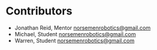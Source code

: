 # Contributors

- Jonathan Reid, Mentor <norsemenrobotics@gmail.com>
- Michael, Student <norsemenrobotics@gmail.com>
- Warren, Student <norsemenrobotics@gmail.com>
